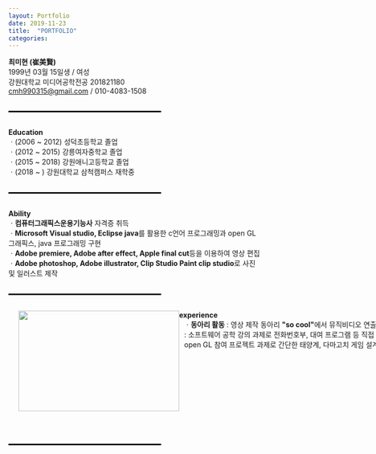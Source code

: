 ```yaml
---
layout: Portfolio
date: 2019-11-23
title:  "PORTFOLIO"
categories: 
---
```


<b>최미현 (崔美賢)</b>
<br>1999년 03월 15일생 / 여성
<br>강원대학교 미디어공학전공 201821180
<br>cmh990315@gmail.com / 010-4083-1508
<br>
<br>
<hr align="left" style="border: solid 1.5px black; width: 60%;">
<br><b>Education</b>
<br>ㆍ(2006 ~ 2012) 성덕초등학교 졸업
<br>ㆍ(2012 ~ 2015) 강릉여자중학교 졸업
<br>ㆍ(2015 ~ 2018) 강원애니고등학교 졸업
<br>ㆍ(2018 ~     ) 강원대학교 삼척캠퍼스 재학중
<br>
<br>
<hr align="left" style="border: solid 1.5px black; width: 60%;">
<br><b>Ability</b>
<br>ㆍ<b>컴퓨터그래픽스운용기능사</b> 자격증 취득
<br>ㆍ<b>Microsoft Visual studio, Eclipse java</b>를 활용한 c언어 프로그래밍과 open GL 그래픽스, java 프로그래밍 구현
<br>ㆍ<b>Adobe premiere, Adobe after effect, Apple final cut</b>등을 이용하여 영상 편집
<br>ㆍ<b>Adobe photoshop, Adobe illustrator, Clip Studio Paint clip studio</b>로 사진 및 일러스트 제작
<br>
<br>
<hr align="left" style="border: solid 1.5px black; width: 60%;">
<br><b>experience</b>
<div id="pic"><img src="https://ifh.cc/g/pNnEx.png" height="200" width="320"></div>
<div id="sub">
        ㆍ<b>동아리 활동</b> : 영상 제작 동아리 <b>"so cool"</b>에서 뮤직비디오 연출, 기획, 촬영에 참여
        ㆍ<b>프로그래밍</b> : 소프트웨어 공학 강의 과제로 전화번호부, 대여 프로그램 등 직접 프로그래밍하여 시스템 구현 / open GL 참여 프로젝트 과제로 간단한 태양계, 다마고치 게임 설계 및 구현</div>
<br>
<br>
<hr align="left" style="border: solid 1.5px black; width: 60%;">

<style type="text/css">
#pic {
width: 320px;
        height: 200px;
        float: left;
        margin: 0px 0px 0px 20px;
        }
        
        
#sub {
width: 580px;
        height: 200px;
        margin-left: 350px;
        }
</style>
